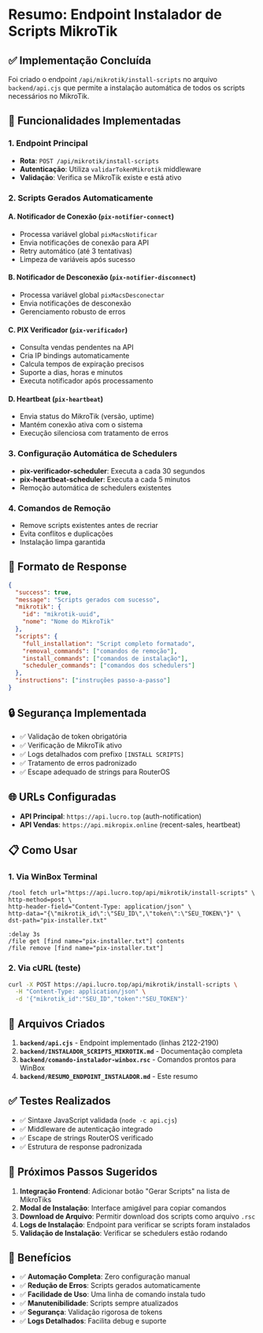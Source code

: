 # Resumo: Endpoint Instalador de Scripts MikroTik

## ✅ Implementação Concluída

Foi criado o endpoint `/api/mikrotik/install-scripts` no arquivo `backend/api.cjs` que permite a instalação automática de todos os scripts necessários no MikroTik.

## 🔧 Funcionalidades Implementadas

### 1. **Endpoint Principal**
- **Rota**: `POST /api/mikrotik/install-scripts`
- **Autenticação**: Utiliza `validarTokenMikrotik` middleware
- **Validação**: Verifica se MikroTik existe e está ativo

### 2. **Scripts Gerados Automaticamente**

#### A. **Notificador de Conexão** (`pix-notifier-connect`)
- Processa variável global `pixMacsNotificar`
- Envia notificações de conexão para API
- Retry automático (até 3 tentativas)
- Limpeza de variáveis após sucesso

#### B. **Notificador de Desconexão** (`pix-notifier-disconnect`)  
- Processa variável global `pixMacsDesconectar`
- Envia notificações de desconexão
- Gerenciamento robusto de erros

#### C. **PIX Verificador** (`pix-verificador`)
- Consulta vendas pendentes na API
- Cria IP bindings automaticamente
- Calcula tempos de expiração precisos
- Suporte a dias, horas e minutos
- Executa notificador após processamento

#### D. **Heartbeat** (`pix-heartbeat`)
- Envia status do MikroTik (versão, uptime)
- Mantém conexão ativa com o sistema
- Execução silenciosa com tratamento de erros

### 3. **Configuração Automática de Schedulers**
- **pix-verificador-scheduler**: Executa a cada 30 segundos
- **pix-heartbeat-scheduler**: Executa a cada 5 minutos
- Remoção automática de schedulers existentes

### 4. **Comandos de Remoção**
- Remove scripts existentes antes de recriar
- Evita conflitos e duplicações
- Instalação limpa garantida

## 📝 Formato de Response

```json
{
  "success": true,
  "message": "Scripts gerados com sucesso",
  "mikrotik": {
    "id": "mikrotik-uuid",
    "nome": "Nome do MikroTik"
  },
  "scripts": {
    "full_installation": "Script completo formatado",
    "removal_commands": ["comandos de remoção"],
    "install_commands": ["comandos de instalação"], 
    "scheduler_commands": ["comandos dos schedulers"]
  },
  "instructions": ["instruções passo-a-passo"]
}
```

## 🔒 Segurança Implementada

- ✅ Validação de token obrigatória
- ✅ Verificação de MikroTik ativo
- ✅ Logs detalhados com prefixo `[INSTALL SCRIPTS]`
- ✅ Tratamento de erros padronizado
- ✅ Escape adequado de strings para RouterOS

## 🌐 URLs Configuradas

- **API Principal**: `https://api.lucro.top` (auth-notification)
- **API Vendas**: `https://api.mikropix.online` (recent-sales, heartbeat)

## 📋 Como Usar

### 1. **Via WinBox Terminal**
```routeros
/tool fetch url="https://api.lucro.top/api/mikrotik/install-scripts" \
http-method=post \
http-header-field="Content-Type: application/json" \
http-data="{\"mikrotik_id\":\"SEU_ID\",\"token\":\"SEU_TOKEN\"}" \
dst-path="pix-installer.txt"

:delay 3s
/file get [find name="pix-installer.txt"] contents
/file remove [find name="pix-installer.txt"]
```

### 2. **Via cURL (teste)**
```bash
curl -X POST https://api.lucro.top/api/mikrotik/install-scripts \
  -H "Content-Type: application/json" \
  -d '{"mikrotik_id":"SEU_ID","token":"SEU_TOKEN"}'
```

## 📁 Arquivos Criados

1. **`backend/api.cjs`** - Endpoint implementado (linhas 2122-2190)
2. **`backend/INSTALADOR_SCRIPTS_MIKROTIK.md`** - Documentação completa
3. **`backend/comando-instalador-winbox.rsc`** - Comandos prontos para WinBox
4. **`backend/RESUMO_ENDPOINT_INSTALADOR.md`** - Este resumo

## ✅ Testes Realizados

- ✅ Sintaxe JavaScript validada (`node -c api.cjs`)
- ✅ Middleware de autenticação integrado
- ✅ Escape de strings RouterOS verificado
- ✅ Estrutura de response padronizada

## 🚀 Próximos Passos Sugeridos

1. **Integração Frontend**: Adicionar botão "Gerar Scripts" na lista de MikroTiks
2. **Modal de Instalação**: Interface amigável para copiar comandos
3. **Download de Arquivo**: Permitir download dos scripts como arquivo `.rsc`
4. **Logs de Instalação**: Endpoint para verificar se scripts foram instalados
5. **Validação de Instalação**: Verificar se schedulers estão rodando

## 🎯 Benefícios

- ✅ **Automação Completa**: Zero configuração manual
- ✅ **Redução de Erros**: Scripts gerados automaticamente
- ✅ **Facilidade de Uso**: Uma linha de comando instala tudo
- ✅ **Manutenibilidade**: Scripts sempre atualizados
- ✅ **Segurança**: Validação rigorosa de tokens
- ✅ **Logs Detalhados**: Facilita debug e suporte 